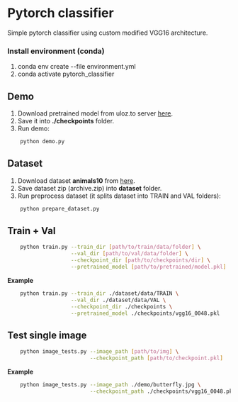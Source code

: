 # Pytorch classifier

Simple pytorch classifier using custom modified VGG16 architecture.

### Install environment (conda)
1) conda env create --file environment.yml
2) conda activate pytorch_classifier

## Demo

1) Download pretrained model from uloz.to server [here](https://uloz.to/tamhle/VIK9PgNv8dGU#!ZGOyMQR2ATEwZQRkBJSxLJR1LmDlMIIUMQt1rUWZJH15IzR4BN==).
2) Save it into **./checkpoints** folder.
3) Run demo:
```bash
    python demo.py
```

## Dataset
1) Download dataset **animals10** from [here](https://www.kaggle.com/alessiocorrado99/animals10/download).
2) Save dataset zip (archive.zip) into **dataset** folder.
3) Run preprocess dataset (it splits dataset into TRAIN and VAL folders):

```bash
    python prepare_dataset.py
```

## Train + Val
```bash
    python train.py --train_dir [path/to/train/data/folder] \
                    --val_dir [path/to/val/data/folder] \
                    --checkpoint_dir [path/to/checkpoints/dir] \
                    --pretrained_model [path/to/pretrained/model.pkl]
```
**Example**
```bash
    python train.py --train_dir ./dataset/data/TRAIN \
                    --val_dir ./dataset/data/VAL \
                    --checkpoint_dir ./checkpoints \
                    --pretrained_model ./checkpoints/vgg16_0048.pkl
```

## Test single image
```bash
    python image_tests.py --image_path [path/to/img] \
                          --checkpoint_path [path/to/checkpoint.pkl]
```
**Example**
```bash
    python image_tests.py --image_path ./demo/butterfly.jpg \
                          --checkpoint_path ./checkpoints/vgg16_0048.pkl
```
